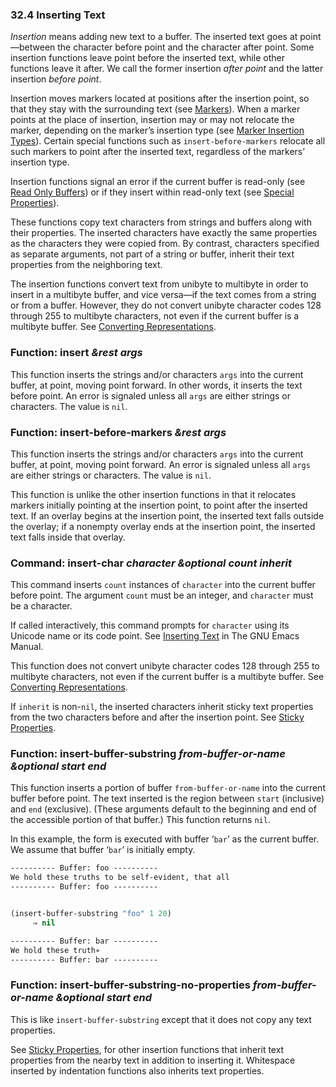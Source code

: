 

### 32.4 Inserting Text

*Insertion* means adding new text to a buffer. The inserted text goes at point—between the character before point and the character after point. Some insertion functions leave point before the inserted text, while other functions leave it after. We call the former insertion *after point* and the latter insertion *before point*.

Insertion moves markers located at positions after the insertion point, so that they stay with the surrounding text (see [Markers](Markers.html)). When a marker points at the place of insertion, insertion may or may not relocate the marker, depending on the marker’s insertion type (see [Marker Insertion Types](Marker-Insertion-Types.html)). Certain special functions such as `insert-before-markers` relocate all such markers to point after the inserted text, regardless of the markers’ insertion type.

Insertion functions signal an error if the current buffer is read-only (see [Read Only Buffers](Read-Only-Buffers.html)) or if they insert within read-only text (see [Special Properties](Special-Properties.html)).

These functions copy text characters from strings and buffers along with their properties. The inserted characters have exactly the same properties as the characters they were copied from. By contrast, characters specified as separate arguments, not part of a string or buffer, inherit their text properties from the neighboring text.

The insertion functions convert text from unibyte to multibyte in order to insert in a multibyte buffer, and vice versa—if the text comes from a string or from a buffer. However, they do not convert unibyte character codes 128 through 255 to multibyte characters, not even if the current buffer is a multibyte buffer. See [Converting Representations](Converting-Representations.html).

### Function: **insert** *\&rest args*

This function inserts the strings and/or characters `args` into the current buffer, at point, moving point forward. In other words, it inserts the text before point. An error is signaled unless all `args` are either strings or characters. The value is `nil`.

### Function: **insert-before-markers** *\&rest args*

This function inserts the strings and/or characters `args` into the current buffer, at point, moving point forward. An error is signaled unless all `args` are either strings or characters. The value is `nil`.

This function is unlike the other insertion functions in that it relocates markers initially pointing at the insertion point, to point after the inserted text. If an overlay begins at the insertion point, the inserted text falls outside the overlay; if a nonempty overlay ends at the insertion point, the inserted text falls inside that overlay.

### Command: **insert-char** *character \&optional count inherit*

This command inserts `count` instances of `character` into the current buffer before point. The argument `count` must be an integer, and `character` must be a character.

If called interactively, this command prompts for `character` using its Unicode name or its code point. See [Inserting Text](https://www.gnu.org/software/emacs/manual/html_node/emacs/Inserting-Text.html#Inserting-Text) in The GNU Emacs Manual.

This function does not convert unibyte character codes 128 through 255 to multibyte characters, not even if the current buffer is a multibyte buffer. See [Converting Representations](Converting-Representations.html).

If `inherit` is non-`nil`, the inserted characters inherit sticky text properties from the two characters before and after the insertion point. See [Sticky Properties](Sticky-Properties.html).

### Function: **insert-buffer-substring** *from-buffer-or-name \&optional start end*

This function inserts a portion of buffer `from-buffer-or-name` into the current buffer before point. The text inserted is the region between `start` (inclusive) and `end` (exclusive). (These arguments default to the beginning and end of the accessible portion of that buffer.) This function returns `nil`.

In this example, the form is executed with buffer ‘`bar`’ as the current buffer. We assume that buffer ‘`bar`’ is initially empty.

```lisp
---------- Buffer: foo ----------
We hold these truths to be self-evident, that all
---------- Buffer: foo ----------
```

```lisp
```

```lisp
(insert-buffer-substring "foo" 1 20)
     ⇒ nil

---------- Buffer: bar ----------
We hold these truth∗
---------- Buffer: bar ----------
```

### Function: **insert-buffer-substring-no-properties** *from-buffer-or-name \&optional start end*

This is like `insert-buffer-substring` except that it does not copy any text properties.

See [Sticky Properties](Sticky-Properties.html), for other insertion functions that inherit text properties from the nearby text in addition to inserting it. Whitespace inserted by indentation functions also inherits text properties.
